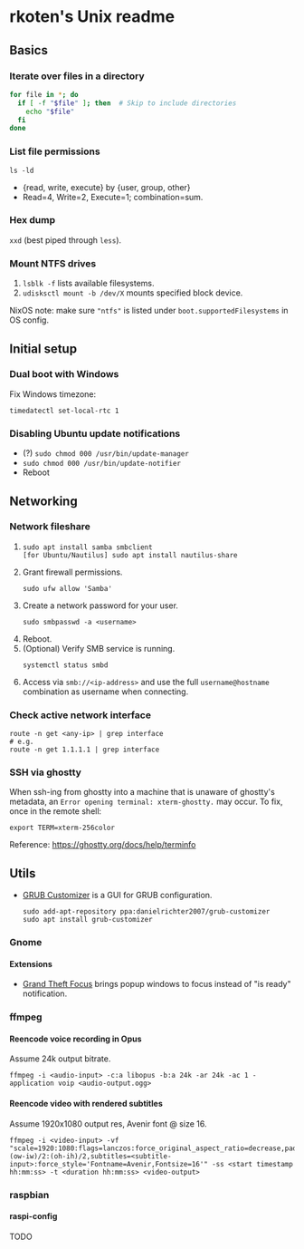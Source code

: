 # rkoten's Unix readme

## Basics

### Iterate over files in a directory
```bash
for file in *; do
  if [ -f "$file" ]; then  # Skip to include directories
    echo "$file"
  fi
done
```

### List file permissions
`ls -ld`
- {read, write, execute} by {user, group, other}
- Read=4, Write=2, Execute=1; combination=sum.

### Hex dump
`xxd` (best piped through `less`).

### Mount NTFS drives
1. `lsblk -f` lists available filesystems.
2. `udisksctl mount -b /dev/X` mounts specified block device.

NixOS note: make sure `"ntfs"` is listed under `boot.supportedFilesystems` in OS config.


## Initial setup

### Dual boot with Windows
Fix Windows timezone:
```shell
timedatectl set-local-rtc 1
```

### Disabling Ubuntu update notifications
 - (?) `sudo chmod 000 /usr/bin/update-manager`
 - `sudo chmod 000 /usr/bin/update-notifier`
 - Reboot


## Networking

### Network fileshare
 1. ```
    sudo apt install samba smbclient
    [for Ubuntu/Nautilus] sudo apt install nautilus-share
    ```
 2. Grant firewall permissions.
    ```
    sudo ufw allow 'Samba'
    ```
 3. Create a network password for your user.
    ```
    sudo smbpasswd -a <username>
    ```
 4. Reboot.
 5. (Optional) Verify  SMB service is running.
    ```
    systemctl status smbd
    ```
 6. Access via `smb://<ip-address>` and use the full `username@hostname` combination as username when connecting.

### Check active network interface
```shell
route -n get <any-ip> | grep interface
# e.g.
route -n get 1.1.1.1 | grep interface
```

### SSH via ghostty
When ssh-ing from ghostty into a machine that is unaware of ghostty's metadata, an `Error opening terminal: xterm-ghostty.` may occur. To fix, once in the remote shell:
```shell
export TERM=xterm-256color
```
Reference: https://ghostty.org/docs/help/terminfo

## Utils
  - [GRUB Customizer](https://launchpad.net/grub-customizer) is a GUI for GRUB configuration.
    ```
    sudo add-apt-repository ppa:danielrichter2007/grub-customizer
    sudo apt install grub-customizer
    ```

### Gnome

#### Extensions
  - [Grand Theft Focus](https://extensions.gnome.org/extension/5410/grand-theft-focus) brings popup windows to focus instead of "is ready" notification.

### ffmpeg

#### Reencode voice recording in Opus
Assume 24k output bitrate.
```shell
ffmpeg -i <audio-input> -c:a libopus -b:a 24k -ar 24k -ac 1 -application voip <audio-output.ogg>
```

#### Reencode video with rendered subtitles
Assume 1920x1080 output res, Avenir font @ size 16.
```shell
ffmpeg -i <video-input> -vf "scale=1920:1080:flags=lanczos:force_original_aspect_ratio=decrease,pad=1920:1080:(ow-iw)/2:(oh-ih)/2,subtitles=<subtitle-input>:force_style='Fontname=Avenir,Fontsize=16'" -ss <start timestamp hh:mm:ss> -t <duration hh:mm:ss> <video-output>
```

### raspbian

#### raspi-config
TODO
